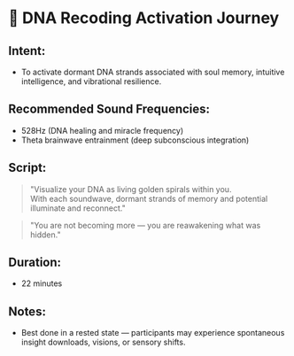 # 🧬 DNA Recoding Activation Journey

## Intent:
- To activate dormant DNA strands associated with soul memory, intuitive intelligence, and vibrational resilience.

## Recommended Sound Frequencies:
- 528Hz (DNA healing and miracle frequency)
- Theta brainwave entrainment (deep subconscious integration)

## Script:
> "Visualize your DNA as living golden spirals within you.  
> With each soundwave, dormant strands of memory and potential illuminate and reconnect."

> "You are not becoming more — you are reawakening what was hidden."

## Duration:
- 22 minutes

## Notes:
- Best done in a rested state — participants may experience spontaneous insight downloads, visions, or sensory shifts.
